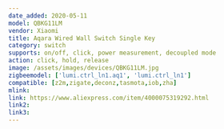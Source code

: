 ```yaml
---
date_added: 2020-05-11
model: QBKG11LM
vendor: Xiaomi
title: Aqara Wired Wall Switch Single Key
category: switch
supports: on/off, click, power measurement, decoupled mode
action: click, hold, release
image: /assets/images/devices/QBKG11LM.jpg
zigbeemodel: ['lumi.ctrl_ln1.aq1', 'lumi.ctrl_ln1']
compatible: [z2m,zigate,deconz,tasmota,iob,zha]
mlink: 
link: https://www.aliexpress.com/item/4000075319292.html
link2: 
link3: 
---
```

